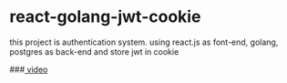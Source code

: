 # react-golang-jwt-cookie

this project is authentication system. using react.js as font-end, golang, postgres as back-end and store jwt in cookie

###[ video ](https://youtu.be/d4Y2DkKbxM0)

